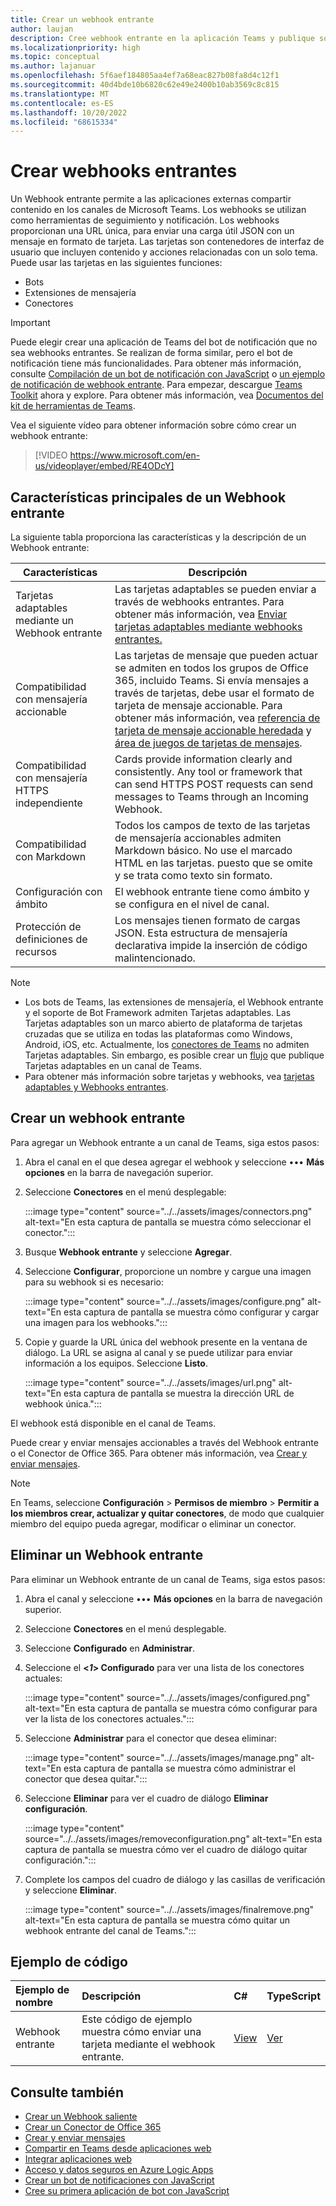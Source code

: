 ```yaml
---
title: Crear un webhook entrante
author: laujan
description: Cree webhook entrante en la aplicación Teams y publique solicitudes externas en Teams. Quitar webhook entrante. Código de ejemplo(C#, Node.js) para enviar la tarjeta mediante el webhook entrante.
ms.localizationpriority: high
ms.topic: conceptual
ms.author: lajanuar
ms.openlocfilehash: 5f6aef184805aa4ef7a68eac827b08fa8d4c12f1
ms.sourcegitcommit: 40d4bde10b6820c62e49e2400b10ab3569c8c815
ms.translationtype: MT
ms.contentlocale: es-ES
ms.lasthandoff: 10/20/2022
ms.locfileid: "68615334"
---
```

# <a name="create-incoming-webhooks"></a>Crear webhooks entrantes

Un Webhook entrante permite a las aplicaciones externas compartir contenido en los canales de Microsoft Teams. Los webhooks se utilizan como herramientas de seguimiento y notificación. Los webhooks proporcionan una URL única, para enviar una carga útil JSON con un mensaje en formato de tarjeta. Las tarjetas son contenedores de interfaz de usuario que incluyen contenido y acciones relacionadas con un solo tema. Puede usar las tarjetas en las siguientes funciones:

* Bots
* Extensiones de mensajería
* Conectores

> [!IMPORTANT]
> Puede elegir crear una aplicación de Teams del bot de notificación que no sea webhooks entrantes. Se realizan de forma similar, pero el bot de notificación tiene más funcionalidades. Para obtener más información, consulte [Compilación de un bot de notificación con JavaScript](../../sbs-gs-notificationbot.yml) o [un ejemplo de notificación de webhook entrante](https://github.com/OfficeDev/TeamsFx-Samples/tree/dev/incoming-webhook-notification). Para empezar, descargue [Teams Toolkit](https://marketplace.visualstudio.com/items?itemName=TeamsDevApp.ms-teams-vscode-extension) ahora y explore. Para obtener más información, vea [Documentos del kit de herramientas de Teams](../../toolkit/teams-toolkit-fundamentals.md).

Vea el siguiente vídeo para obtener información sobre cómo crear un webhook entrante:
<br>
> [!VIDEO https://www.microsoft.com/en-us/videoplayer/embed/RE4ODcY]

## <a name="key-features-of-an-incoming-webhook"></a>Características principales de un Webhook entrante

La siguiente tabla proporciona las características y la descripción de un Webhook entrante:

| Características | Descripción |
| -------- | ----------- |
|Tarjetas adaptables mediante un Webhook entrante | Las tarjetas adaptables se pueden enviar a través de webhooks entrantes. Para obtener más información, vea [Enviar tarjetas adaptables mediante webhooks entrantes.](../../webhooks-and-connectors/how-to/connectors-using.md#send-adaptive-cards-using-an-incoming-webhook)|
|Compatibilidad con mensajería accionable|Las tarjetas de mensaje que pueden actuar se admiten en todos los grupos de Office 365, incluido Teams. Si envía mensajes a través de tarjetas, debe usar el formato de tarjeta de mensaje accionable. Para obtener más información, vea [ referencia de tarjeta de mensaje accionable heredada](/outlook/actionable-messages/message-card-reference) y [área de juegos de tarjetas de mensajes](https://messagecardplayground.azurewebsites.net).|
|Compatibilidad con mensajería HTTPS independiente|Cards provide information clearly and consistently. Any tool or framework that can send HTTPS POST requests can send messages to Teams through an Incoming Webhook.|
|Compatibilidad con Markdown|Todos los campos de texto de las tarjetas de mensajería accionables admiten Markdown básico. No use el marcado HTML en las tarjetas. puesto que se omite y se trata como texto sin formato.|
|Configuración con ámbito|El webhook entrante tiene como ámbito y se configura en el nivel de canal.|
|Protección de definiciones de recursos|Los mensajes tienen formato de cargas JSON. Esta estructura de mensajería declarativa impide la inserción de código malintencionado.|

<!--- TBD: A note should be short and eye-catching. No need to put a list item inside a Note or any admonition for that matter. Re-write the below list item.
--->

> [!NOTE]
>
> * Los bots de Teams, las extensiones de mensajería, el Webhook entrante y el soporte de Bot Framework admiten Tarjetas adaptables. Las Tarjetas adaptables son un marco abierto de plataforma de tarjetas cruzadas que se utiliza en todas las plataformas como Windows, Android, iOS, etc. Actualmente, los [conectores de Teams](../../webhooks-and-connectors/how-to/connectors-creating.md) no admiten Tarjetas adaptables. Sin embargo, es posible crear un [flujo](https://flow.microsoft.com/blog/microsoft-flow-in-microsoft-teams/) que publique Tarjetas adaptables en un canal de Teams.
> * Para obtener más información sobre tarjetas y webhooks, vea [tarjetas adaptables y Webhooks entrantes](~/task-modules-and-cards/what-are-cards.md#adaptive-cards-and-incoming-webhooks).

## <a name="create-an-incoming-webhook"></a>Crear un webhook entrante

Para agregar un Webhook entrante a un canal de Teams, siga estos pasos:

1. Abra el canal en el que desea agregar el webhook y seleccione &#8226;&#8226;&#8226; **Más opciones** en la barra de navegación superior.
1. Seleccione **Conectores** en el menú desplegable:

   :::image type="content" source="../../assets/images/connectors.png" alt-text="En esta captura de pantalla se muestra cómo seleccionar el conector.":::

1. Busque **Webhook entrante** y seleccione **Agregar**.
1. Seleccione **Configurar**, proporcione un nombre y cargue una imagen para su webhook si es necesario:

   :::image type="content" source="../../assets/images/configure.png" alt-text="En esta captura de pantalla se muestra cómo configurar y cargar una imagen para los webhooks.":::

1. Copie y guarde la URL única del webhook presente en la ventana de diálogo. La URL se asigna al canal y se puede utilizar para enviar información a los equipos. Seleccione **Listo**.

   :::image type="content" source="../../assets/images/url.png" alt-text="En esta captura de pantalla se muestra la dirección URL de webhook única.":::

El webhook está disponible en el canal de Teams.

Puede crear y enviar mensajes accionables a través del Webhook entrante o el Conector de Office 365. Para obtener más información, vea [Crear y enviar mensajes](~/webhooks-and-connectors/how-to/connectors-using.md).

> [!NOTE]
> En Teams, seleccione **Configuración** > **Permisos de miembro** > **Permitir a los miembros crear, actualizar y quitar conectores**, de modo que cualquier miembro del equipo pueda agregar, modificar o eliminar un conector.

## <a name="remove-an-incoming-webhook"></a>Eliminar un Webhook entrante

Para eliminar un Webhook entrante de un canal de Teams, siga estos pasos:

1. Abra el canal y seleccione &#8226;&#8226;&#8226; **Más opciones** en la barra de navegación superior.
1. Seleccione **Conectores** en el menú desplegable.
1. Seleccione **Configurado** en **Administrar**.
1. Seleccione el **<*1*> Configurado** para ver una lista de los conectores actuales:

   :::image type="content" source="../../assets/images/configured.png" alt-text="En esta captura de pantalla se muestra cómo configurar para ver la lista de los conectores actuales.":::

1. Seleccione **Administrar** para el conector que desea eliminar:

   :::image type="content" source="../../assets/images/manage.png" alt-text="En esta captura de pantalla se muestra cómo administrar el conector que desea quitar.":::

1. Seleccione **Eliminar** para ver el cuadro de diálogo **Eliminar configuración**.

   :::image type="content" source="../../assets/images/removeconfiguration.png" alt-text="En esta captura de pantalla se muestra cómo ver el cuadro de diálogo quitar configuración.":::

1. Complete los campos del cuadro de diálogo y las casillas de verificación y seleccione **Eliminar**.

   :::image type="content" source="../../assets/images/finalremove.png" alt-text="En esta captura de pantalla se muestra cómo quitar un webhook entrante del canal de Teams.":::

## <a name="code-sample"></a>Ejemplo de código

| Ejemplo de nombre           | Descripción | C#    |  TypeScript |
|:---------------------|:--------------|:---------|:--------|
|Webhook entrante|Este código de ejemplo muestra cómo enviar una tarjeta mediante el webhook entrante. |[View](https://github.com/OfficeDev/Microsoft-Teams-Samples/tree/main/samples/incoming-webhook/csharp)|[Ver](https://github.com/OfficeDev/TeamsFx-Samples/tree/release/incoming-webhook-notification) |

## <a name="see-also"></a>Consulte también

* [Crear un Webhook saliente](~/webhooks-and-connectors/how-to/add-outgoing-webhook.md)
* [Crear un Conector de Office 365](~/webhooks-and-connectors/how-to/connectors-creating.md)
* [Crear y enviar mensajes](~/webhooks-and-connectors/how-to/connectors-using.md)
* [Compartir en Teams desde aplicaciones web](~/concepts/build-and-test/share-to-teams-from-web-apps.md)
* [Integrar aplicaciones web](~/samples/integrate-web-apps-overview.md)
* [Acceso y datos seguros en Azure Logic Apps](/azure/logic-apps/logic-apps-securing-a-logic-app)
* [Crear un bot de notificaciones con JavaScript](../../sbs-gs-notificationbot.yml)
* [Cree su primera aplicación de bot con JavaScript](../../sbs-gs-bot.yml)
